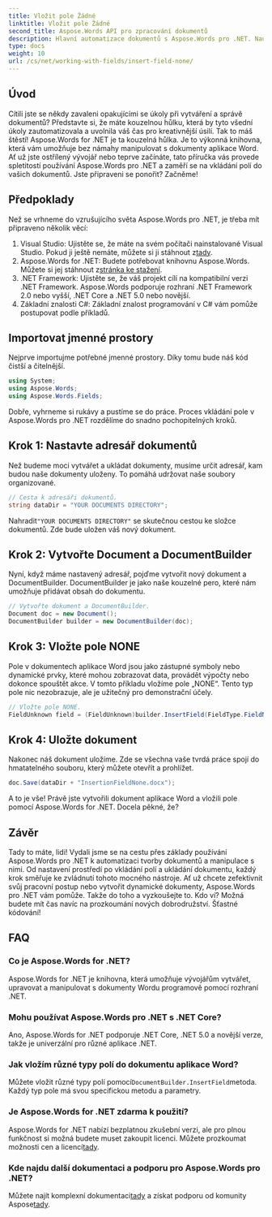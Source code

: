 ```yaml
---
title: Vložit pole Žádné
linktitle: Vložit pole Žádné
second_title: Aspose.Words API pro zpracování dokumentů
description: Hlavní automatizace dokumentů s Aspose.Words pro .NET. Naučte se vkládat pole krok za krokem a zefektivněte svůj pracovní postup. Ideální pro vývojáře všech úrovní.
type: docs
weight: 10
url: /cs/net/working-with-fields/insert-field-none/
---
```

## Úvod

Cítili jste se někdy zavaleni opakujícími se úkoly při vytváření a správě dokumentů? Představte si, že máte kouzelnou hůlku, která by tyto všední úkoly zautomatizovala a uvolnila váš čas pro kreativnější úsilí. Tak to máš štěstí! Aspose.Words for .NET je ta kouzelná hůlka. Je to výkonná knihovna, která vám umožňuje bez námahy manipulovat s dokumenty aplikace Word. Ať už jste ostřílený vývojář nebo teprve začínáte, tato příručka vás provede spletitostí používání Aspose.Words pro .NET a zaměří se na vkládání polí do vašich dokumentů. Jste připraveni se ponořit? Začněme!

## Předpoklady

Než se vrhneme do vzrušujícího světa Aspose.Words pro .NET, je třeba mít připraveno několik věcí:

1.  Visual Studio: Ujistěte se, že máte na svém počítači nainstalované Visual Studio. Pokud ji ještě nemáte, můžete si ji stáhnout z[tady](https://visualstudio.microsoft.com/downloads/).
2.  Aspose.Words for .NET: Budete potřebovat knihovnu Aspose.Words. Můžete si jej stáhnout z[stránka ke stažení](https://releases.aspose.com/words/net/).
3. .NET Framework: Ujistěte se, že váš projekt cílí na kompatibilní verzi .NET Framework. Aspose.Words podporuje rozhraní .NET Framework 2.0 nebo vyšší, .NET Core a .NET 5.0 nebo novější.
4. Základní znalosti C#: Základní znalost programování v C# vám pomůže postupovat podle příkladů.

## Importovat jmenné prostory

Nejprve importujme potřebné jmenné prostory. Díky tomu bude náš kód čistší a čitelnější.

```csharp
using System;
using Aspose.Words;
using Aspose.Words.Fields;
```

Dobře, vyhrneme si rukávy a pustíme se do práce. Proces vkládání pole v Aspose.Words pro .NET rozdělíme do snadno pochopitelných kroků.

## Krok 1: Nastavte adresář dokumentů

Než budeme moci vytvářet a ukládat dokumenty, musíme určit adresář, kam budou naše dokumenty uloženy. To pomáhá udržovat naše soubory organizované.

```csharp
// Cesta k adresáři dokumentů.
string dataDir = "YOUR DOCUMENTS DIRECTORY";
```

 Nahradit`"YOUR DOCUMENTS DIRECTORY"` se skutečnou cestou ke složce dokumentů. Zde bude uložen váš nový dokument.

## Krok 2: Vytvořte Document a DocumentBuilder

Nyní, když máme nastavený adresář, pojďme vytvořit nový dokument a DocumentBuilder. DocumentBuilder je jako naše kouzelné pero, které nám umožňuje přidávat obsah do dokumentu.

```csharp
// Vytvořte dokument a DocumentBuilder.
Document doc = new Document();
DocumentBuilder builder = new DocumentBuilder(doc);
```

## Krok 3: Vložte pole NONE

Pole v dokumentech aplikace Word jsou jako zástupné symboly nebo dynamické prvky, které mohou zobrazovat data, provádět výpočty nebo dokonce spouštět akce. V tomto příkladu vložíme pole „NONE“. Tento typ pole nic nezobrazuje, ale je užitečný pro demonstrační účely.

```csharp
// Vložte pole NONE.
FieldUnknown field = (FieldUnknown)builder.InsertField(FieldType.FieldNone, false);
```

## Krok 4: Uložte dokument

Nakonec náš dokument uložíme. Zde se všechna vaše tvrdá práce spojí do hmatatelného souboru, který můžete otevřít a prohlížet.

```csharp
doc.Save(dataDir + "InsertionFieldNone.docx");
```

A to je vše! Právě jste vytvořili dokument aplikace Word a vložili pole pomocí Aspose.Words for .NET. Docela pěkné, že?

## Závěr

Tady to máte, lidi! Vydali jsme se na cestu přes základy používání Aspose.Words pro .NET k automatizaci tvorby dokumentů a manipulace s nimi. Od nastavení prostředí po vkládání polí a ukládání dokumentu, každý krok směřuje ke zvládnutí tohoto mocného nástroje. Ať už chcete zefektivnit svůj pracovní postup nebo vytvořit dynamické dokumenty, Aspose.Words pro .NET vám pomůže. Takže do toho a vyzkoušejte to. Kdo ví? Možná budete mít čas navíc na prozkoumání nových dobrodružství. Šťastné kódování!

## FAQ

### Co je Aspose.Words for .NET?
Aspose.Words for .NET je knihovna, která umožňuje vývojářům vytvářet, upravovat a manipulovat s dokumenty Wordu programově pomocí rozhraní .NET.

### Mohu používat Aspose.Words pro .NET s .NET Core?
Ano, Aspose.Words for .NET podporuje .NET Core, .NET 5.0 a novější verze, takže je univerzální pro různé aplikace .NET.

### Jak vložím různé typy polí do dokumentu aplikace Word?
 Můžete vložit různé typy polí pomocí`DocumentBuilder.InsertField`metoda. Každý typ pole má svou specifickou metodu a parametry.

### Je Aspose.Words for .NET zdarma k použití?
 Aspose.Words for .NET nabízí bezplatnou zkušební verzi, ale pro plnou funkčnost si možná budete muset zakoupit licenci. Můžete prozkoumat možnosti cen a licencí[tady](https://purchase.aspose.com/buy).

### Kde najdu další dokumentaci a podporu pro Aspose.Words pro .NET?
 Můžete najít komplexní dokumentaci[tady](https://reference.aspose.com/words/net/) a získat podporu od komunity Aspose[tady](https://forum.aspose.com/c/words/8).
